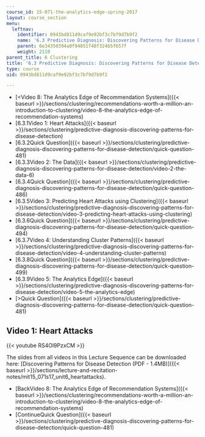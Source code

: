 ```yaml
---
course_id: 15-071-the-analytics-edge-spring-2017
layout: course_section
menu:
  leftnav:
    identifier: 0943bd811d9caf9e92bf3c7bf9d7b9f2
    name: '6.3 Predictive Diagnosis: Discovering Patterns for Disease Detection '
    parent: 6e34350394a0f94851f48f324b5f657f
    weight: 2110
parent_title: 6 Clustering
title: '6.3 Predictive Diagnosis: Discovering Patterns for Disease Detection '
type: course
uid: 0943bd811d9caf9e92bf3c7bf9d7b9f2

---
```


*   [<Video 8: The Analytics Edge of Recommendation Systems]({{< baseurl >}}/sections/clustering/recommendations-worth-a-million-an-introduction-to-clustering/video-8-the-analytics-edge-of-recommendation-systems)
*   [6.3.1Video 1: Heart Attacks]({{< baseurl >}}/sections/clustering/predictive-diagnosis-discovering-patterns-for-disease-detection)
*   [6.3.2Quick Question]({{< baseurl >}}/sections/clustering/predictive-diagnosis-discovering-patterns-for-disease-detection/quick-question-481)
*   [6.3.3Video 2: The Data]({{< baseurl >}}/sections/clustering/predictive-diagnosis-discovering-patterns-for-disease-detection/video-2-the-data-6)
*   [6.3.4Quick Question]({{< baseurl >}}/sections/clustering/predictive-diagnosis-discovering-patterns-for-disease-detection/quick-question-486)
*   [6.3.5Video 3: Predicting Heart Attacks using Clustering]({{< baseurl >}}/sections/clustering/predictive-diagnosis-discovering-patterns-for-disease-detection/video-3-predicting-heart-attacks-using-clustering)
*   [6.3.6Quick Question]({{< baseurl >}}/sections/clustering/predictive-diagnosis-discovering-patterns-for-disease-detection/quick-question-494)
*   [6.3.7Video 4: Understanding Cluster Patterns]({{< baseurl >}}/sections/clustering/predictive-diagnosis-discovering-patterns-for-disease-detection/video-4-understanding-cluster-patterns)
*   [6.3.8Quick Question]({{< baseurl >}}/sections/clustering/predictive-diagnosis-discovering-patterns-for-disease-detection/quick-question-499)
*   [6.3.9Video 5: The Analytics Edge]({{< baseurl >}}/sections/clustering/predictive-diagnosis-discovering-patterns-for-disease-detection/video-5-the-analytics-edge)
*   [\>Quick Question]({{< baseurl >}}/sections/clustering/predictive-diagnosis-discovering-patterns-for-disease-detection/quick-question-481)

Video 1: Heart Attacks
----------------------

{{< youtube RS4Ol9PzxCM >}}

The slides from all videos in this Lecture Sequence can be downloaded here: [Discovering Patterns for Disease Detection (PDF - 1.4MB)]({{< baseurl >}}/sections/lecture-and-recitation-notes/mit15_071s17_unit6_heartattacks).

*   [BackVideo 8: The Analytics Edge of Recommendation Systems]({{< baseurl >}}/sections/clustering/recommendations-worth-a-million-an-introduction-to-clustering/video-8-the-analytics-edge-of-recommendation-systems)
*   [ContinueQuick Question]({{< baseurl >}}/sections/clustering/predictive-diagnosis-discovering-patterns-for-disease-detection/quick-question-481)